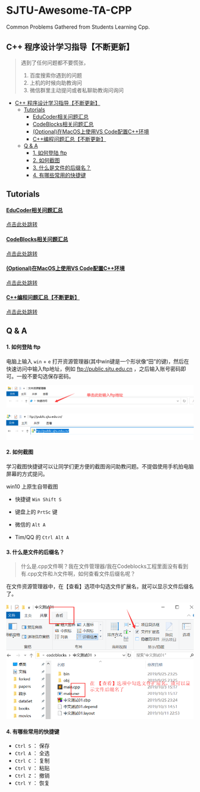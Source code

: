 # SJTU-Awesome-TA-CPP
Common Problems Gathered from Students Learning Cpp.

## C++ 程序设计学习指导【不断更新】

> 遇到了任何问题都不要慌张，
> 1. 百度搜索你遇到的问题
> 2. 上机的时候向助教询问
> 3. 微信群里主动提问或者私聊助教询问询问 

- [C++ 程序设计学习指导【不断更新】](#c-程序设计学习指导不断更新)
  - [Tutorials](#tutorials)
      - [EduCoder相关问题汇总](#educoder相关问题汇总)
      - [CodeBlocks相关问题汇总](#codeblocks相关问题汇总)
      - [(Optional)在MacOS上使用VS Code配置C++环境](#optional在macos上使用vs-code配置c环境)
      - [C++编程问题汇总【不断更新】](#c编程问题汇总不断更新)
  - [Q & A](#q--a)
      - [1. 如何登陆 ftp](#1-如何登陆-ftp)
      - [2. 如何截图](#2-如何截图)
      - [3. 什么是文件的后缀名？](#3-什么是文件的后缀名)
      - [4. 有哪些常用的快捷键](#4-有哪些常用的快捷键)

## Tutorials

#### [EduCoder相关问题汇总](https://github.com/OneForward/TACpp/blob/master/tutorials/EduCoder.md)

[点击此处跳转](https://github.com/OneForward/TACpp/blob/master/tutorials/EduCoder.md)

#### [CodeBlocks相关问题汇总](https://github.com/OneForward/TACpp/blob/master/tutorials/CodeBlocks.md)

[点击此处跳转](https://github.com/OneForward/TACpp/blob/master/tutorials/CodeBlocks.md)

#### [(Optional)在MacOS上使用VS Code配置C++环境](https://code.visualstudio.com/docs/cpp/config-clang-mac)

[点击此处跳转](https://code.visualstudio.com/docs/cpp/config-clang-mac)

#### [C++编程问题汇总【不断更新】](https://github.com/OneForward/TACpp/blob/master/tutorials/Cpp.md)

[点击此处跳转](https://github.com/OneForward/TACpp/blob/master/tutorials/Cpp.md)

## Q & A 

#### 1. 如何登陆 ftp

电脑上输入 `win` + `e` 打开资源管理器(其中win键是一个形状像“田”的键)，然后在快速访问中输入ftp地址，例如 ftp://public.sjtu.edu.cn ，之后输入账号密码即可。一般不要勾选保存密码。

![](tutorials/imgs/ftp_start.png)

![](tutorials/imgs/ftp_url.png)

#### 2. 如何截图

学习截图快捷键可以让同学们更方便的截图询问助教问题。不提倡使用手机拍电脑屏幕的方式提问。

win10 上原生自带截图

- 快捷键 `Win Shift S` 
- 键盘上的 `PrtSc` 键

- 微信的 `Alt A` 
- Tim/QQ 的 `Ctrl Alt A`

#### 3. 什么是文件的后缀名？

> 什么是.cpp文件啊？我在文件管理器/我在Codeblocks工程里面没有看到有.cpp文件和.h文件啊，如何查看文件后缀名呢？

在文件资源管理器中，在【查看】选项中勾选文件扩展名，就可以显示文件后缀名了。

![](tutorials/imgs/file_ext.png)

#### 4. 有哪些常用的快捷键

* `Ctrl S` ： 保存
* `Ctrl A` ： 全选
* `Ctrl C` ： 复制
* `Ctrl V` ： 粘贴
* `Ctrl Z` ： 撤销
* `Ctrl Y` ： 恢复